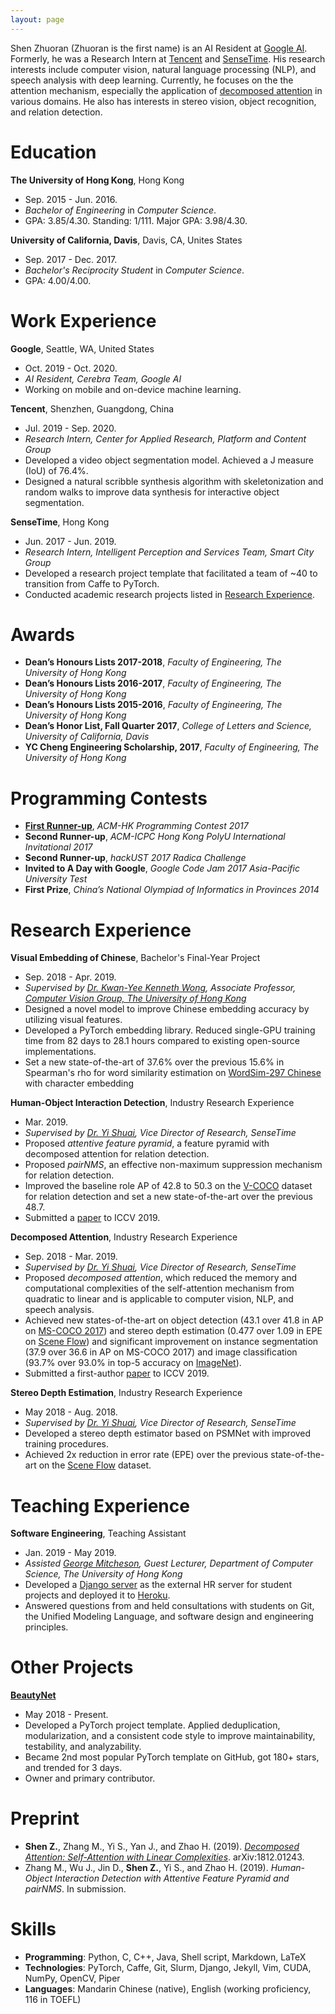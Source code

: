 ```yaml
---
layout: page
---
```


Shen Zhuoran \(Zhuoran is the first name) is an AI Resident at [Google AI](https://ai.google/). Formerly, he was a Research Intern at [Tencent](https://www.tencent.com/) and [SenseTime](https://www.sensetime.com/). His research interests include computer vision, natural language processing (NLP), and speech analysis with deep learning. Currently, he focuses on the the attention mechanism, especially the application of [decomposed attention](ai/2019/03/23/decomposed-attention.html) in various domains. He also has interests in stereo vision, object recognition, and relation detection.

# Education

**The University of Hong Kong**, Hong Kong

- Sep. 2015 - Jun. 2016.
- *Bachelor of Engineering* in *Computer Science*.
- GPA: 3.85/4.30. Standing: 1/111. Major GPA: 3.98/4.30.

**University of California, Davis**, Davis, CA, Unites States

- Sep. 2017 - Dec. 2017.
- *Bachelor's Reciprocity Student* in *Computer Science*.
- GPA: 4.00/4.00.

# Work Experience

**Google**, Seattle, WA, United States

- Oct. 2019 - Oct. 2020.
- *AI Resident, Cerebra Team, Google AI*
- Working on mobile and on-device machine learning.

**Tencent**, Shenzhen, Guangdong, China

- Jul. 2019 - Sep. 2020.
- *Research Intern, Center for Applied Research, Platform and Content Group*
- Developed a video object segmentation model. Achieved a J measure (IoU) of 76.4%.
- Designed a natural scribble synthesis algorithm with skeletonization and random walks to improve data synthesis for interactive object segmentation.

**SenseTime**, Hong Kong

- Jun. 2017 - Jun. 2019.
- *Research Intern, Intelligent Perception and Services Team, Smart City Group*
- Developed a research project template that facilitated a team of ~40 to transition from Caffe to PyTorch.
- Conducted academic research projects listed in [Research Experience](#research-experience).

# Awards

- **Dean’s Honours Lists 2017-2018**, *Faculty of Engineering, The University of Hong Kong*
- **Dean’s Honours Lists 2016-2017**, *Faculty of Engineering, The University of Hong Kong*
- **Dean’s Honours Lists 2015-2016**, *Faculty of Engineering, The University of Hong Kong*
- **Dean’s Honor List, Fall Quarter 2017**, *College of Letters and Science, University of California, Davis*
- **YC Cheng Engineering Scholarship, 2017**, *Faculty of Engineering, The University of Hong Kong*

# Programming Contests

- [**First Runner-up**](https://www.cs.hku.hk/news/display.jsp?file=2017/0717_ACM-HK_2017.htm), *ACM-HK Programming Contest 2017*
- **Second Runner-up**, *ACM-ICPC Hong Kong PolyU International Invitational 2017*
- **Second Runner-up**, *hackUST 2017 Radica Challenge*
- **Invited to A Day with Google**, *Google Code Jam 2017 Asia-Pacific University Test*
- **First Prize**, *China’s National Olympiad of Informatics in Provinces 2014*

# Research Experience

**Visual Embedding of Chinese**, Bachelor's Final-Year Project

- Sep. 2018 - Apr. 2019.
- *Supervised by [Dr. Kwan-Yee Kenneth Wong](https://i.cs.hku.hk/~kykwong/), Associate Professor, [Computer Vision Group, The University of Hong Kong](http://www.visionlab.cs.hku.hk/)*
- Designed a novel model to improve Chinese embedding accuracy by utilizing visual features.
- Developed a PyTorch embedding library. Reduced single-GPU training time from 82 days to 28.1 hours compared to existing open-source implementations.
- Set a new state-of-the-art of 37.6% over the previous 15.6% in Spearman's rho for word similarity estimation on [WordSim-297 Chinese](https://github.com/Leonard-Xu/CWE/blob/master/data/297.txt) with character embedding

**Human-Object Interaction Detection**, Industry Research Experience

- Mar. 2019.
- *Supervised by [Dr. Yi Shuai](https://scholar.google.com.hk/citations?user=afbbNmwAAAAJ), Vice Director of Research, SenseTime*
- Proposed *attentive feature pyramid*, a feature pyramid with decomposed attention for relation detection.
- Proposed *pairNMS*, an effective non-maximum suppression mechanism for relation detection.
- Improved the baseline role AP of 42.8 to 50.3 on the [V-COCO](https://arxiv.org/abs/1505.04474) dataset for relation detection and set a new state-of-the-art over the previous 48.7.
- Submitted a [paper](#preprint) to ICCV 2019.

**Decomposed Attention**, Industry Research Experience

- Sep. 2018 - Mar. 2019.
- *Supervised by [Dr. Yi Shuai](https://scholar.google.com.hk/citations?user=afbbNmwAAAAJ), Vice Director of Research, SenseTime*
- Proposed *decomposed attention*, which reduced the memory and computational complexities of the self-attention mechanism from quadratic to linear and is applicable to computer vision, NLP, and speech analysis.
- Achieved new states-of-the-art on object detection (43.1 over 41.8 in AP on [MS-COCO 2017](http://cocodataset.org/#detection-2017)) and stereo depth estimation (0.477 over 1.09 in EPE on [Scene Flow](https://lmb.informatik.uni-freiburg.de/resources/datasets/SceneFlowDatasets.en.html)) and significant improvement on instance segmentation (37.9 over 36.6 in AP on MS-COCO 2017) and image classification (93.7% over 93.0% in top-5 accuracy on [ImageNet](https://www.kaggle.com/image-net)).
- Submitted a first-author [paper](#preprint) to ICCV 2019.

**Stereo Depth Estimation**, Industry Research Experience

- May 2018 - Aug. 2018.
- *Supervised by [Dr. Yi Shuai](https://scholar.google.com.hk/citations?user=afbbNmwAAAAJ), Vice Director of Research, SenseTime*
- Developed a stereo depth estimator based on PSMNet with improved training procedures.
- Achieved 2x reduction in error rate (EPE) over the previous state-of-the-art on the [Scene Flow](https://lmb.informatik.uni-freiburg.de/resources/datasets/SceneFlowDatasets.en.html) dataset.

# Teaching Experience

**Software Engineering**, Teaching Assistant

- Jan. 2019 - May 2019.
- *Assisted [George Mitcheson](https://www.cs.hku.hk/people/profile.jsp?teacher=georgem), Guest Lecturer, Department of Computer Science, The University of Hong Kong*
- Developed a [Django server](https://github.com/gibicehr/hrserver) as the external HR server for student projects and deployed it to [Heroku](https://gibice-hrserver.herokuapp.com/).
- Answered questions from and held consultations with students on Git, the Unified Modeling Language, and software design and engineering principles.

# Other Projects

[**BeautyNet**](https://github.com/cmsflash/beauty-net)

- May 2018 - Present.
- Developed a PyTorch project template. Applied deduplication, modularization, and a consistent code style to improve maintainability, testability, and analyzability.
- Became 2nd most popular PyTorch template on GitHub, got 180+ stars, and trended for 3 days.
- Owner and primary contributor.

# Preprint

- **Shen Z.**, Zhang M., Yi S., Yan J., and Zhao H. (2019). [*Decomposed Attention: Self-Attention with Linear Complexities*](https://arxiv.org/abs/1812.01243). arXiv:1812.01243.
- Zhang M., Wu J., Jin D., **Shen Z.**, Yi S., and Zhao H. (2019). *Human-Object Interaction Detection with Attentive Feature Pyramid and pairNMS*. In submission.

# Skills

- **Programming**: Python, C, C++, Java, Shell script, Markdown, LaTeX
- **Technologies**: PyTorch, Caffe, Git, Slurm, Django, Jekyll, Vim, CUDA, NumPy, OpenCV, Piper
- **Languages**: Mandarin Chinese (native), English (working proficiency, 116 in TOEFL)
